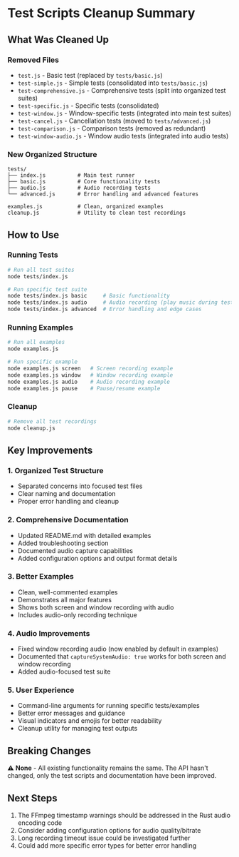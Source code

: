 # Test Scripts Cleanup Summary

## What Was Cleaned Up

### Removed Files
- `test.js` - Basic test (replaced by `tests/basic.js`)
- `test-simple.js` - Simple tests (consolidated into `tests/basic.js`)
- `test-comprehensive.js` - Comprehensive tests (split into organized test suites)
- `test-specific.js` - Specific tests (consolidated)
- `test-window.js` - Window-specific tests (integrated into main test suites)
- `test-cancel.js` - Cancellation tests (moved to `tests/advanced.js`)
- `test-comparison.js` - Comparison tests (removed as redundant)
- `test-window-audio.js` - Window audio tests (integrated into audio tests)

### New Organized Structure

```
tests/
├── index.js          # Main test runner
├── basic.js          # Core functionality tests
├── audio.js          # Audio recording tests
└── advanced.js       # Error handling and advanced features

examples.js           # Clean, organized examples
cleanup.js            # Utility to clean test recordings
```

## How to Use

### Running Tests

```bash
# Run all test suites
node tests/index.js

# Run specific test suite
node tests/index.js basic     # Basic functionality
node tests/index.js audio     # Audio recording (play music during tests)
node tests/index.js advanced  # Error handling and edge cases
```

### Running Examples

```bash
# Run all examples
node examples.js

# Run specific example
node examples.js screen   # Screen recording example
node examples.js window   # Window recording example
node examples.js audio    # Audio recording example
node examples.js pause    # Pause/resume example
```

### Cleanup

```bash
# Remove all test recordings
node cleanup.js
```

## Key Improvements

### 1. **Organized Test Structure**
   - Separated concerns into focused test files
   - Clear naming and documentation
   - Proper error handling and cleanup

### 2. **Comprehensive Documentation**
   - Updated README.md with detailed examples
   - Added troubleshooting section
   - Documented audio capture capabilities
   - Added configuration options and output format details

### 3. **Better Examples**
   - Clean, well-commented examples
   - Demonstrates all major features
   - Shows both screen and window recording with audio
   - Includes audio-only recording technique

### 4. **Audio Improvements**
   - Fixed window recording audio (now enabled by default in examples)
   - Documented that `captureSystemAudio: true` works for both screen and window recording
   - Added audio-focused test suite

### 5. **User Experience**
   - Command-line arguments for running specific tests/examples
   - Better error messages and guidance
   - Visual indicators and emojis for better readability
   - Cleanup utility for managing test outputs

## Breaking Changes

⚠️ **None** - All existing functionality remains the same. The API hasn't changed, only the test scripts and documentation have been improved.

## Next Steps

1. The FFmpeg timestamp warnings should be addressed in the Rust audio encoding code
2. Consider adding configuration options for audio quality/bitrate
3. Long recording timeout issue could be investigated further
4. Could add more specific error types for better error handling

